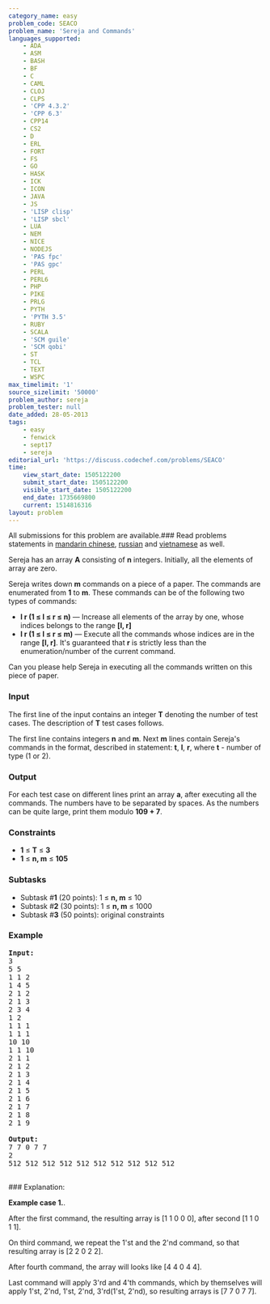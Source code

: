 ```yaml
---
category_name: easy
problem_code: SEACO
problem_name: 'Sereja and Commands'
languages_supported:
    - ADA
    - ASM
    - BASH
    - BF
    - C
    - CAML
    - CLOJ
    - CLPS
    - 'CPP 4.3.2'
    - 'CPP 6.3'
    - CPP14
    - CS2
    - D
    - ERL
    - FORT
    - FS
    - GO
    - HASK
    - ICK
    - ICON
    - JAVA
    - JS
    - 'LISP clisp'
    - 'LISP sbcl'
    - LUA
    - NEM
    - NICE
    - NODEJS
    - 'PAS fpc'
    - 'PAS gpc'
    - PERL
    - PERL6
    - PHP
    - PIKE
    - PRLG
    - PYTH
    - 'PYTH 3.5'
    - RUBY
    - SCALA
    - 'SCM guile'
    - 'SCM qobi'
    - ST
    - TCL
    - TEXT
    - WSPC
max_timelimit: '1'
source_sizelimit: '50000'
problem_author: sereja
problem_tester: null
date_added: 28-05-2013
tags:
    - easy
    - fenwick
    - sept17
    - sereja
editorial_url: 'https://discuss.codechef.com/problems/SEACO'
time:
    view_start_date: 1505122200
    submit_start_date: 1505122200
    visible_start_date: 1505122200
    end_date: 1735669800
    current: 1514816316
layout: problem
---
```

All submissions for this problem are available.### Read problems statements in [mandarin chinese](http://www.codechef.com/download/translated/SEPT17/mandarin/SEACO.pdf), [russian](http://www.codechef.com/download/translated/SEPT17/russian/SEACO.pdf) and [vietnamese](http://www.codechef.com/download/translated/SEPT17/vietnamese/SEACO.pdf) as well.

Sereja has an array **A** consisting of **n** integers. Initially, all the elements of array are zero.

Sereja writes down **m** commands on a piece of a paper. The commands are enumerated from **1** to **m**. These commands can be of the following two types of commands:

- **l r (1 ≤ l ≤ r ≤ n)** — Increase all elements of the array by one, whose indices belongs to the range **\[l, r\]**
- **l r (1 ≤ l ≤ r ≤ m)** — Execute all the commands whose indices are in the range **\[l, r\]**. It's guaranteed that **r** is strictly less than the enumeration/number of the current command.
 
Can you please help Sereja in executing all the commands written on this piece of paper.

### Input

The first line of the input contains an integer **T** denoting the number of test cases. The description of **T** test cases follows.

The first line contains integers **n** and **m**. Next **m** lines contain Sereja's commands in the format, described in statement: **t**, **l**, **r**, where **t** - number of type (1 or 2).

### Output

For each test case on different lines print an array **a**, after executing all the commands. The numbers have to be separated by spaces. As the numbers can be quite large, print them modulo **109 + 7**.

### Constraints

- **1** ≤ **T** ≤ **3**
- **1** ≤ **n, m** ≤ **105**

### Subtasks

- Subtask #**1** (20 points): 1 ≤ **n, m** ≤ 10
- Subtask #**2** (30 points): 1 ≤ **n, m** ≤ 1000
- Subtask #**3** (50 points): original constraints

### Example

<pre><b>Input:</b>
3
5 5
1 1 2
1 4 5
2 1 2
2 1 3
2 3 4
1 2
1 1 1
1 1 1
10 10
1 1 10
2 1 1
2 1 2
2 1 3
2 1 4
2 1 5
2 1 6
2 1 7
2 1 8
2 1 9

<b>Output:</b>
7 7 0 7 7
2
512 512 512 512 512 512 512 512 512 512

</pre>### Explanation:
**Example case 1.**.

After the first command, the resulting array is \[1 1 0 0 0\], after second \[1 1 0 1 1\].

On third command, we repeat the 1'st and the 2'nd command, so that resulting array is \[2 2 0 2 2\].

After fourth command, the array will looks like \[4 4 0 4 4\].

Last command will apply 3'rd and 4'th commands, which by themselves will apply 1'st, 2'nd, 1'st, 2'nd, 3'rd(1'st, 2'nd), so resulting arrays is \[7 7 0 7 7\].
